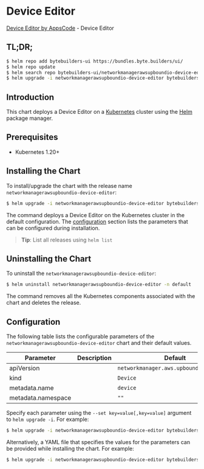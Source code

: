 # Device Editor

[Device Editor by AppsCode](https://byte.builders) - Device Editor

## TL;DR;

```bash
$ helm repo add bytebuilders-ui https://bundles.byte.builders/ui/
$ helm repo update
$ helm search repo bytebuilders-ui/networkmanagerawsupboundio-device-editor --version=v0.4.18
$ helm upgrade -i networkmanagerawsupboundio-device-editor bytebuilders-ui/networkmanagerawsupboundio-device-editor -n default --create-namespace --version=v0.4.18
```

## Introduction

This chart deploys a Device Editor on a [Kubernetes](http://kubernetes.io) cluster using the [Helm](https://helm.sh) package manager.

## Prerequisites

- Kubernetes 1.20+

## Installing the Chart

To install/upgrade the chart with the release name `networkmanagerawsupboundio-device-editor`:

```bash
$ helm upgrade -i networkmanagerawsupboundio-device-editor bytebuilders-ui/networkmanagerawsupboundio-device-editor -n default --create-namespace --version=v0.4.18
```

The command deploys a Device Editor on the Kubernetes cluster in the default configuration. The [configuration](#configuration) section lists the parameters that can be configured during installation.

> **Tip**: List all releases using `helm list`

## Uninstalling the Chart

To uninstall the `networkmanagerawsupboundio-device-editor`:

```bash
$ helm uninstall networkmanagerawsupboundio-device-editor -n default
```

The command removes all the Kubernetes components associated with the chart and deletes the release.

## Configuration

The following table lists the configurable parameters of the `networkmanagerawsupboundio-device-editor` chart and their default values.

|     Parameter      | Description |                      Default                       |
|--------------------|-------------|----------------------------------------------------|
| apiVersion         |             | <code>networkmanager.aws.upbound.io/v1beta1</code> |
| kind               |             | <code>Device</code>                                |
| metadata.name      |             | <code>device</code>                                |
| metadata.namespace |             | <code>""</code>                                    |


Specify each parameter using the `--set key=value[,key=value]` argument to `helm upgrade -i`. For example:

```bash
$ helm upgrade -i networkmanagerawsupboundio-device-editor bytebuilders-ui/networkmanagerawsupboundio-device-editor -n default --create-namespace --version=v0.4.18 --set apiVersion=networkmanager.aws.upbound.io/v1beta1
```

Alternatively, a YAML file that specifies the values for the parameters can be provided while
installing the chart. For example:

```bash
$ helm upgrade -i networkmanagerawsupboundio-device-editor bytebuilders-ui/networkmanagerawsupboundio-device-editor -n default --create-namespace --version=v0.4.18 --values values.yaml
```
